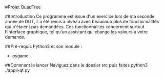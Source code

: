 #Projet QuadTree

##Introduction
Ce programme est issue d'un exercice lors de ma seconde année de DUT, il a été remis à niveau avec beaucoup plus de fonctionnalités qui n'étaient pas demandées. Ces fonctionnalités concernent surtout l'interface graphique, tel qu'un assistant qui change les valeurs à votre demande.

##Pré-requis
Python3 et son module :
- pygame

##Comment le lancer
Naviguez dans le dossier src puis faites python3 ./appli-qt.py
